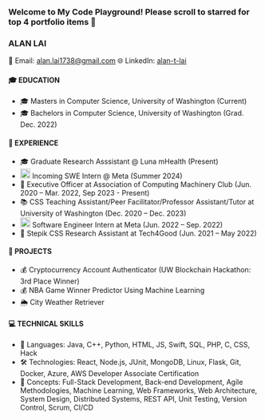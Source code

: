 ### Welcome to My Code Playground! Please scroll to starred for top 4 portfolio items 🚀

### ALAN LAI
📧 Email: alan.lai1738@gmail.com
🌐 LinkedIn: [alan-t-lai](https://www.linkedin.com/in/alan-t-lai/) 

#### 🎓 EDUCATION
- 🎓 Masters in Computer Science, University of Washington (Current)
- 🎓 Bachelors in Computer Science, University of Washington (Grad. Dec. 2022)

#### 💼 EXPERIENCE
- 🎓 Graduate Research Asssistant @ Luna mHealth (Present)
- <img src="https://github.com/alan-lai1738/alan-lai1738/assets/70036749/7d944933-8c1c-4bd9-b0f7-2c622d677e4a" alt="Image Description" width="20" height="20"> Incoming SWE Intern @ Meta (Summer 2024)
- 🚀 Executive Officer at Association of Computing Machinery Club (Jun. 2020 – Mar. 2022, Sep 2023 - Present)
- 📚 CSS Teaching Assistant/Peer Facilitator/Professor Assistant/Tutor at University of Washington (Dec. 2020 – Dec. 2023)
- <img src="https://github.com/alan-lai1738/alan-lai1738/assets/70036749/7d944933-8c1c-4bd9-b0f7-2c622d677e4a" alt="Image Description" width="20" height="20">  Software Engineer Intern at Meta (Jun. 2022 – Sep. 2022) 
- 🔬 Stepik CSS Research Assistant at Tech4Good (Jun. 2021 – May 2022)


#### 🚀 PROJECTS
- 💰 Cryptocurrency Account Authenticator (UW Blockchain Hackathon: 3rd Place Winner)
- 💰 NBA Game Winner Predictor Using Machine Learning 
- 🌦️ City Weather Retriever

#### 💻 TECHNICAL SKILLS
- 💬 Languages: Java, C++, Python, HTML, JS, Swift, SQL, PHP, C, CSS, Hack
- 🛠️ Technologies: React, Node.js, JUnit, MongoDB, Linux, Flask, Git, Docker, Azure, AWS Developer Associate Certification
- 🧠 Concepts: Full-Stack Development, Back-end Development, Agile Methodologies, Machine Learning, Web Frameworks, Web Architecture, System Design, Distributed Systems, REST API, Unit Testing, Version Control, Scrum, CI/CD

